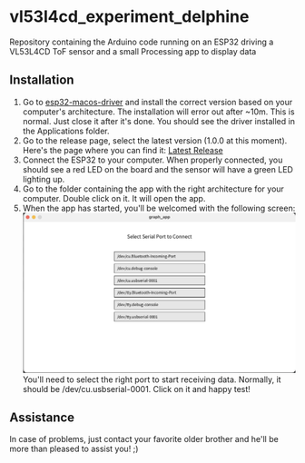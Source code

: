 # vl53l4cd_experiment_delphine

Repository containing the Arduino code running on an ESP32 driving a VL53L4CD ToF sensor and a small Processing app to display data

## Installation

1. Go to [esp32-macos-driver](https://www.silabs.com/developer-tools/usb-to-uart-bridge-vcp-drivers) and install the correct version based on your computer's architecture. The installation will error out after ~10m. This is normal. Just close it after it's done. You should see the driver installed in the Applications folder.
2. Go to the release page, select the latest version (1.0.0 at this moment). Here's the page where you can find it: [Latest Release](https://github.com/Varmoes/vl53l4cd_experiment_delphine/releases/tag/Latest)
3. Connect the ESP32 to your computer. When properly connected, you should see a red LED on the board and the sensor will have a green LED lighting up.
4. Go to the folder containing the app with the right architecture for your computer. Double click on it. It will open the app.
5. When the app has started, you'll be welcomed with the following screen:![1742678589176](image/README/1742678589176.png)
   You'll need to select the right port to start receiving data. Normally, it should be /dev/cu.usbserial-0001. Click on it and happy test!

## Assistance

In case of problems, just contact your favorite older brother and he'll be more than pleased to assist you! ;)
